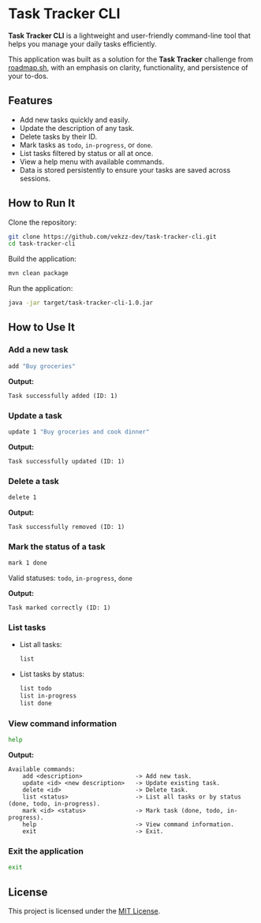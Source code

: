 # Task Tracker CLI

**Task Tracker CLI** is a lightweight and user-friendly command-line tool that helps you manage your daily tasks
efficiently.

This application was built as a solution for the **Task Tracker** challenge from [roadmap.sh](https://roadmap.sh/projects/task-tracker), with
an emphasis on clarity, functionality, and persistence of your to-dos.


## Features

* Add new tasks quickly and easily.
* Update the description of any task.
* Delete tasks by their ID.
* Mark tasks as `todo`, `in-progress`, or `done`.
* List tasks filtered by status or all at once.
* View a help menu with available commands.
* Data is stored persistently to ensure your tasks are saved across sessions.


## How to Run It

Clone the repository:

```bash
git clone https://github.com/vekzz-dev/task-tracker-cli.git
cd task-tracker-cli
```

Build the application:

```bash
mvn clean package
```

Run the application:

```bash
java -jar target/task-tracker-cli-1.0.jar
```


## How to Use It

### Add a new task

```bash
add "Buy groceries"
```

**Output:**

```
Task successfully added (ID: 1)
```

### Update a task

```bash
update 1 "Buy groceries and cook dinner"
```

**Output:**

```
Task successfully updated (ID: 1)
```

### Delete a task

```bash
delete 1
```

**Output:**

```
Task successfully removed (ID: 1)
```

### Mark the status of a task

```bash
mark 1 done
```

Valid statuses: `todo`, `in-progress`, `done`

**Output:**

```
Task marked correctly (ID: 1)
```

### List tasks

* List all tasks:

  ```bash
  list
  ```
* List tasks by status:

  ```bash
  list todo
  list in-progress
  list done
  ```

### View command information

```bash
help
```

**Output:**

```
Available commands:
    add <description>               -> Add new task.
    update <id> <new description>   -> Update existing task.
    delete <id>                     -> Delete task.
    list <status>                   -> List all tasks or by status (done, todo, in-progress).
    mark <id> <status>              -> Mark task (done, todo, in-progress).
    help                            -> View command information.
    exit                            -> Exit.
```

### Exit the application

```bash
exit
```


## License

This project is licensed under the [MIT License](LICENSE).
